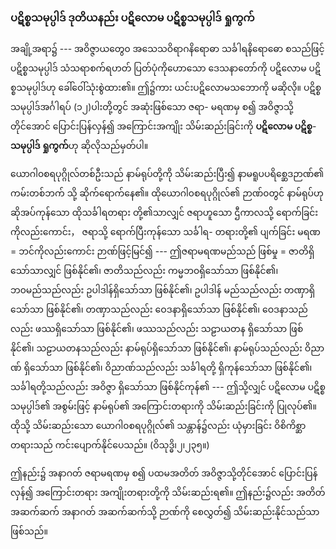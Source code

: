 ### ပဋိစ္စသမုပ္ပါဒ် ဒုတိယနည်း ပဋိလောမ ပဋိစ္စသမုပ္ပါဒ် ရှုကွက်

အချို့အရာ၌ --- အဝိဇ္ဇာယတွေ၀ အသေသဝိရာဂနိရောဓာ သင်္ခါရနိရောဓော စသည်ဖြင့် ပဋိစ္စသမုပ္ပါဒ်
သံသရာစက်ရဟတ် ပြတ်ပုံကိုဟောသော ဒေသနာတော်ကို ပဋိလောမ ပဋိစ္စသမုပ္ပါဒ်ဟု ခေါ်ဝေါ်သုံးစွဲထား၏။
ဤ၌ကား ယင်းပဋိလောမသဘောကို မဆိုလို။ ပဋိစ္စသမုပ္ပါဒ်အင်္ဂါရပ် (၁၂)ပါးတို့တွင် အဆုံးဖြစ်သော ဇရာ-
မရဏမှ စ၍ အဝိဇ္ဇာသို့တိုင်အောင် ပြောင်းပြန်လှန်၍ အကြောင်းအကျိုး သိမ်းဆည်းခြင်းကို **ပဋိလောမ ပဋိစ္စ**-
**သမုပ္ပါဒ် ရှုကွက်**ဟု ဆိုလိုသည်မှတ်ပါ။

ယောဂါ၀စရပုဂ္ဂိုလ်တစ်ဦးသည် နာမ်ရုပ်တို့ကို သိမ်းဆည်းပြီး၍ နာမရူပပရိစ္ဆေဒဉာဏ်၏ ကမ်းတစ်ဘက်
သို့ ဆိုက်ရောက်နေ၏။ ထိုယောဂါ၀စရပုဂ္ဂိုလ်၏ ဉာဏ်၀တွင် နာမ်ရုပ်ဟု ဆိုအပ်ကုန်သော ထိုသင်္ခါရတရား
တို့၏သာလျှင် ဇရာဟူသော ဌီကာလသို့ ရောက်ခြင်းကိုလည်းကောင်း， ဇရာသို့ ရောက်ပြီးကုန်သော သင်္ခါရ-
တရားတို့၏ ပျက်ခြင်း မရဏ = ဘင်ကိုလည်းကောင်း ဉာဏ်ဖြင့်မြင်၍ --- ဤဇရာမရဏမည်သည် ဖြစ်မှု =
ဇာတိရှိသော်သာလျှင် ဖြစ်နိုင်၏၊ ဇာတိသည်လည်း ကမ္မဘ၀ရှိသော်သာ ဖြစ်နိုင်၏၊ ဘ၀မည်သည်လည်း
ဥပါဒါန်ရှိသော်သာ ဖြစ်နိုင်၏၊ ဥပါဒါန် မည်သည်လည်း တဏှာရှိသော်သာ ဖြစ်နိုင်၏၊ တဏှာသည်လည်း
ဝေဒနာရှိသော်သာ ဖြစ်နိုင်၏၊ ဝေဒနာသည်လည်း ဖဿရှိသော်သာ ဖြစ်နိုင်၏၊ ဖဿသည်လည်း သဠာယတန
ရှိသော်သာ ဖြစ်နိုင်၏၊ သဠာယတနသည်လည်း နာမ်ရုပ်ရှိသော်သာ ဖြစ်နိုင်၏၊ နာမ်ရုပ်သည်လည်း ဝိညာဏ်
ရှိသော်သာ ဖြစ်နိုင်၏၊ ဝိညာဏ်သည်လည်း သင်္ခါရတို့ ရှိကုန်သော်သာ ဖြစ်နိုင်၏၊ သင်္ခါရတို့သည်လည်း အဝိဇ္ဇာ
ရှိသော်သာ ဖြစ်နိုင်ကုန်၏ --- ဤသို့လျှင် ပဋိလောမ ပဋိစ္စသမုပ္ပါဒ်၏ အစွမ်းဖြင့် နာမ်ရုပ်၏ အကြောင်းတရားကို
သိမ်းဆည်းခြင်းကို ပြုလုပ်၏။ ထိုသို့ သိမ်းဆည်းသော ယောဂါ၀စရပုဂ္ဂိုလ်၏ သန္တာန်၌လည်း ယုံမှားခြင်း
ဝိစိကိစ္ဆာတရားသည် ကင်းပျောက်နိုင်ပေသည်။ (ဝိသုဒ္ဓိ၊၂၊၂၃၅။)

ဤနည်း၌ အနာဂတ် ဇရာမရဏမှ စ၍ ပထမအတိတ် အဝိဇ္ဇာသို့တိုင်အောင် ပြောင်းပြန်လှန်၍
အကြောင်းတရား အကျိုးတရားတို့ကို သိမ်းဆည်းရ၏။ ဤနည်း၌လည်း အတိတ် အဆက်ဆက် အနာဂတ်
အဆက်ဆက်သို့ ဉာဏ်ကို စေလွှတ်၍ သိမ်းဆည်းနိုင်သည်သာ ဖြစ်သည်။ 